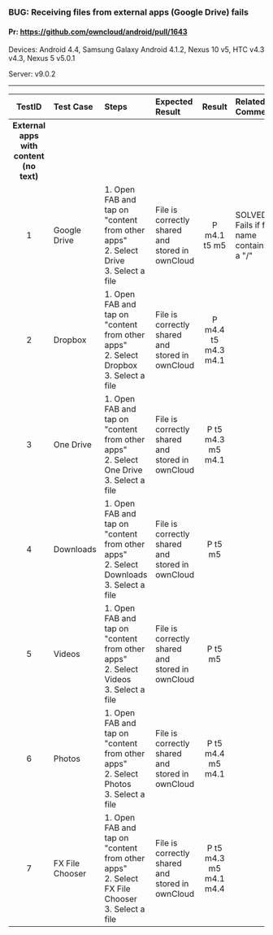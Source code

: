 ###  BUG: Receiving files from external apps (Google Drive) fails

#### Pr: https://github.com/owncloud/android/pull/1643

Devices: Android 4.4, Samsung Galaxy Android 4.1.2, Nexus 10 v5, HTC v4.3 v4.3, Nexus 5 v5.0.1

Server: v9.0.2

---

 
| TestID | Test Case | Steps | Expected Result | Result | Related Comment |
| :----: | :-------- | :---- | :-------------- | :----: | :-------------- |
|**External apps with content (no text)**||||||
| 1 | Google Drive | 1. Open FAB and tap on "content from other apps"<br> 2. Select Drive<br>3. Select a file| File is correctly shared and stored in ownCloud| P m4.1 t5 m5 | SOLVED: Fails if file name contains a "/"  |
| 2 | Dropbox | 1. Open FAB and tap on "content from other apps"<br> 2. Select Dropbox<br>3. Select a file|File is correctly shared and stored in ownCloud| P m4.4 t5 m4.3 m4.1| |
| 3 | One Drive | 1. Open FAB and tap on "content from other apps"<br> 2. Select One Drive<br>3. Select a file|File is correctly shared and stored in ownCloud| P t5 m4.3 m5 m4.1| |
| 4 | Downloads | 1. Open FAB and tap on "content from other apps"<br> 2. Select Downloads<br>3. Select a file|File is correctly shared and stored in ownCloud| P t5 m5| |
| 5 | Videos | 1. Open FAB and tap on "content from other apps"<br> 2. Select Videos<br>3. Select a file|File is correctly shared and stored in ownCloud| P t5 m5 | |
| 6 | Photos | 1. Open FAB and tap on "content from other apps"<br> 2. Select Photos<br>3. Select a file|File is correctly shared and stored in ownCloud| P t5 m4.4 m5 m4.1| |
| 7 | FX File Chooser | 1. Open FAB and tap on "content from other apps"<br> 2. Select FX File Chooser<br>3. Select a file|File is correctly shared and stored in ownCloud| P t5 m4.3 m5 m4.1 m4.4| |